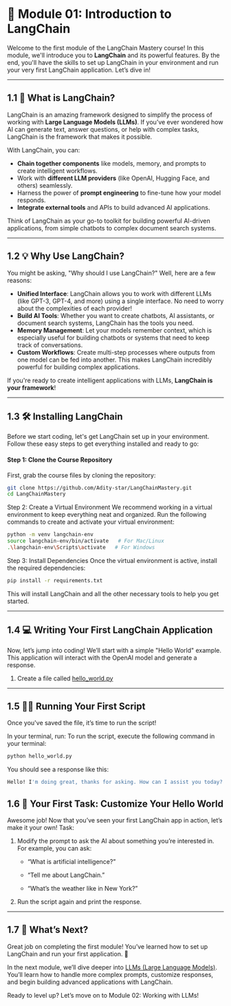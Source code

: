 # 🌟 Module 01: Introduction to LangChain

Welcome to the first module of the LangChain Mastery course! In this module, we'll introduce you to **LangChain** and its powerful features. By the end, you'll have the skills to set up LangChain in your environment and run your very first LangChain application. Let’s dive in!

---

## 1.1 🚀 **What is LangChain?**

LangChain is an amazing framework designed to simplify the process of working with **Large Language Models (LLMs)**. If you’ve ever wondered how AI can generate text, answer questions, or help with complex tasks, LangChain is the framework that makes it possible. 

With LangChain, you can:
- **Chain together components** like models, memory, and prompts to create intelligent workflows.
- Work with **different LLM providers** (like OpenAI, Hugging Face, and others) seamlessly.
- Harness the power of **prompt engineering** to fine-tune how your model responds.
- **Integrate external tools** and APIs to build advanced AI applications.

Think of LangChain as your go-to toolkit for building powerful AI-driven applications, from simple chatbots to complex document search systems.

---

## 1.2 💡 **Why Use LangChain?**

You might be asking, "Why should I use LangChain?" Well, here are a few reasons:

- **Unified Interface**: LangChain allows you to work with different LLMs (like GPT-3, GPT-4, and more) using a single interface. No need to worry about the complexities of each provider!
- **Build AI Tools**: Whether you want to create chatbots, AI assistants, or document search systems, LangChain has the tools you need.
- **Memory Management**: Let your models remember context, which is especially useful for building chatbots or systems that need to keep track of conversations.
- **Custom Workflows**: Create multi-step processes where outputs from one model can be fed into another. This makes LangChain incredibly powerful for building complex applications.

If you're ready to create intelligent applications with LLMs, **LangChain is your framework**!

---

## 1.3 🛠 **Installing LangChain**

Before we start coding, let's get LangChain set up in your environment. Follow these easy steps to get everything installed and ready to go:

#### Step 1: Clone the Course Repository
First, grab the course files by cloning the repository:

```bash
git clone https://github.com/Adity-star/LangChainMastery.git
cd LangChainMastery
```

Step 2: Create a Virtual Environment
We recommend working in a virtual environment to keep everything neat and organized.
Run the following commands to create and activate your virtual environment:
```bash
python -m venv langchain-env
source langchain-env/bin/activate   # For Mac/Linux
.\langchain-env\Scripts\activate   # For Windows
```
Step 3: Install Dependencies
Once the virtual environment is active, install the required dependencies:
```bash
pip install -r requirements.txt
```
This will install LangChain and all the other necessary tools to help you get started.

---

## 1.4 💻 Writing Your First LangChain Application
Now, let’s jump into coding! We’ll start with a simple "Hello World" example. This application will interact with the OpenAI model and generate a response.
1. Create a file called [hello_world.py](https://github.com/Adity-star/LangChainMastery/blob/main/Intro/hello_world.py)

---

## 1.5 🏃‍♂️ Running Your First Script
Once you've saved the file, it’s time to run the script!

In your terminal, run:
To run the script, execute the following command in your terminal:
```bash
python hello_world.py
```
You should see a response like this:
```bash
Hello! I'm doing great, thanks for asking. How can I assist you today?
```
## 1.6 📝 Your First Task: Customize Your Hello World
Awesome job! Now that you’ve seen your first LangChain app in action, let’s make it your own!
Task:
1. Modify the prompt to ask the AI about something you’re interested in. For example, you can ask:

   - “What is artificial intelligence?”

   - “Tell me about LangChain.”

   - “What’s the weather like in New York?”

2. Run the script again and print the response.

---

## 1.7 🔮 What’s Next?
Great job on completing the first module! You’ve learned how to set up LangChain and run your first application. 🎉

In the next module, we’ll dive deeper into [LLMs (Large Language Models)](https://github.com/Adity-star/LangChainMastery/tree/main/LLMs). You’ll learn how to handle more complex prompts, customize responses, and begin building advanced applications with LangChain.

Ready to level up? Let’s move on to Module 02: Working with LLMs!
